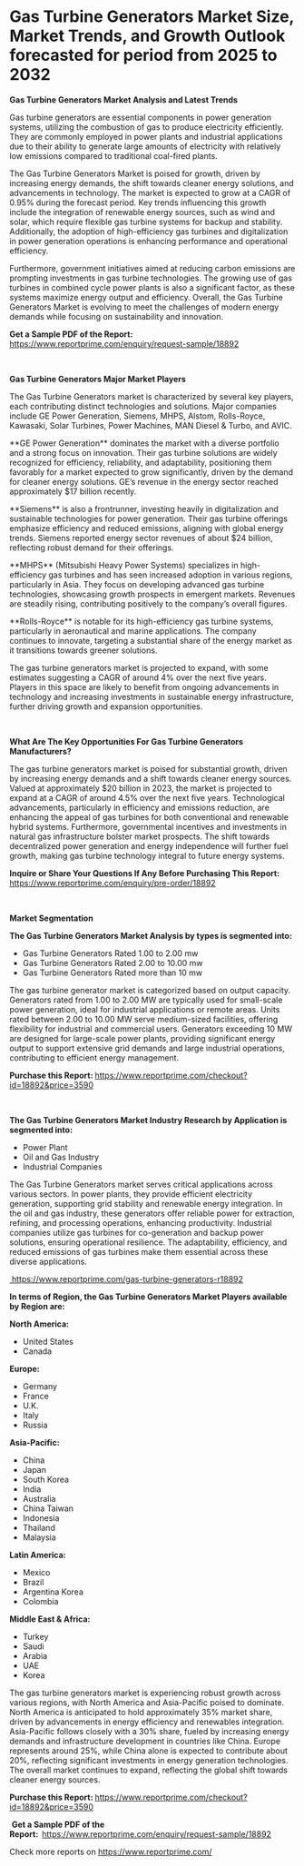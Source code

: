 <p><h1>Gas Turbine Generators Market Size, Market Trends, and Growth Outlook forecasted for period from 2025 to 2032</h1></p><p><strong>Gas Turbine Generators Market Analysis and Latest Trends</strong></p>
<p><p>Gas turbine generators are essential components in power generation systems, utilizing the combustion of gas to produce electricity efficiently. They are commonly employed in power plants and industrial applications due to their ability to generate large amounts of electricity with relatively low emissions compared to traditional coal-fired plants. </p><p>The Gas Turbine Generators Market is poised for growth, driven by increasing energy demands, the shift towards cleaner energy solutions, and advancements in technology. The market is expected to grow at a CAGR of 0.95% during the forecast period. Key trends influencing this growth include the integration of renewable energy sources, such as wind and solar, which require flexible gas turbine systems for backup and stability. Additionally, the adoption of high-efficiency gas turbines and digitalization in power generation operations is enhancing performance and operational efficiency. </p><p>Furthermore, government initiatives aimed at reducing carbon emissions are prompting investments in gas turbine technologies. The growing use of gas turbines in combined cycle power plants is also a significant factor, as these systems maximize energy output and efficiency. Overall, the Gas Turbine Generators Market is evolving to meet the challenges of modern energy demands while focusing on sustainability and innovation.</p></p>
<p><strong>Get a Sample PDF of the Report:&nbsp;</strong> <a href="https://www.reportprime.com/enquiry/request-sample/18892?utm_campaign=3074&utm_medium=2&utm_source=Github&utm_content=ia&utm_term=19032025&utm_id=gas-turbine-generators">https://www.reportprime.com/enquiry/request-sample/18892</a></p>
<p>&nbsp;</p>
<p><strong>Gas Turbine Generators Major Market Players</strong></p>
<p><p>The Gas Turbine Generators market is characterized by several key players, each contributing distinct technologies and solutions. Major companies include GE Power Generation, Siemens, MHPS, Alstom, Rolls-Royce, Kawasaki, Solar Turbines, Power Machines, MAN Diesel & Turbo, and AVIC.</p><p>**GE Power Generation** dominates the market with a diverse portfolio and a strong focus on innovation. Their gas turbine solutions are widely recognized for efficiency, reliability, and adaptability, positioning them favorably for a market expected to grow significantly, driven by the demand for cleaner energy solutions. GE’s revenue in the energy sector reached approximately $17 billion recently.</p><p>**Siemens** is also a frontrunner, investing heavily in digitalization and sustainable technologies for power generation. Their gas turbine offerings emphasize efficiency and reduced emissions, aligning with global energy trends. Siemens reported energy sector revenues of about $24 billion, reflecting robust demand for their offerings.</p><p>**MHPS** (Mitsubishi Heavy Power Systems) specializes in high-efficiency gas turbines and has seen increased adoption in various regions, particularly in Asia. They focus on developing advanced gas turbine technologies, showcasing growth prospects in emergent markets. Revenues are steadily rising, contributing positively to the company’s overall figures.</p><p>**Rolls-Royce** is notable for its high-efficiency gas turbine systems, particularly in aeronautical and marine applications. The company continues to innovate, targeting a substantial share of the energy market as it transitions towards greener solutions. </p><p>The gas turbine generators market is projected to expand, with some estimates suggesting a CAGR of around 4% over the next five years. Players in this space are likely to benefit from ongoing advancements in technology and increasing investments in sustainable energy infrastructure, further driving growth and expansion opportunities.</p></p>
<p>&nbsp;</p>
<p><strong>What Are The Key Opportunities For Gas Turbine Generators Manufacturers?</strong></p>
<p><p>The gas turbine generators market is poised for substantial growth, driven by increasing energy demands and a shift towards cleaner energy sources. Valued at approximately $20 billion in 2023, the market is projected to expand at a CAGR of around 4.5% over the next five years. Technological advancements, particularly in efficiency and emissions reduction, are enhancing the appeal of gas turbines for both conventional and renewable hybrid systems. Furthermore, governmental incentives and investments in natural gas infrastructure bolster market prospects. The shift towards decentralized power generation and energy independence will further fuel growth, making gas turbine technology integral to future energy systems.</p></p>
<p><strong>Inquire or Share Your Questions If Any Before Purchasing This Report:</strong> <a href="https://www.reportprime.com/enquiry/pre-order/18892?utm_campaign=3074&utm_medium=2&utm_source=Github&utm_content=ia&utm_term=19032025&utm_id=gas-turbine-generators">https://www.reportprime.com/enquiry/pre-order/18892</a></p>
<p>&nbsp;</p>
<p><strong>Market Segmentation</strong></p>
<p><strong>The Gas Turbine Generators Market Analysis by types is segmented into:</strong></p>
<p><ul><li>Gas Turbine Generators Rated 1.00 to 2.00 mw</li><li>Gas Turbine Generators Rated 2.00 to 10.00 mw</li><li>Gas Turbine Generators Rated more than 10 mw</li></ul></p>
<p><p>The gas turbine generator market is categorized based on output capacity. Generators rated from 1.00 to 2.00 MW are typically used for small-scale power generation, ideal for industrial applications or remote areas. Units rated between 2.00 to 10.00 MW serve medium-sized facilities, offering flexibility for industrial and commercial users. Generators exceeding 10 MW are designed for large-scale power plants, providing significant energy output to support extensive grid demands and large industrial operations, contributing to efficient energy management.</p></p>
<p><strong>Purchase this Report:&nbsp;</strong><a href="https://www.reportprime.com/checkout?id=18892&price=3590&utm_campaign=3074&utm_medium=2&utm_source=Github&utm_content=ia&utm_term=19032025&utm_id=gas-turbine-generators">https://www.reportprime.com/checkout?id=18892&price=3590</a></p>
<p>&nbsp;</p>
<p><strong>The Gas Turbine Generators Market Industry Research by Application is segmented into:</strong></p>
<p><ul><li>Power Plant</li><li>Oil and Gas Industry</li><li>Industrial Companies</li></ul></p>
<p><p>The Gas Turbine Generators market serves critical applications across various sectors. In power plants, they provide efficient electricity generation, supporting grid stability and renewable energy integration. In the oil and gas industry, these generators offer reliable power for extraction, refining, and processing operations, enhancing productivity. Industrial companies utilize gas turbines for co-generation and backup power solutions, ensuring operational resilience. The adaptability, efficiency, and reduced emissions of gas turbines make them essential across these diverse applications.</p></p>
<p><a href="https://www.reportprime.com/gas-turbine-generators-r18892?utm_campaign=3074&utm_medium=2&utm_source=Github&utm_content=ia&utm_term=19032025&utm_id=gas-turbine-generators">&nbsp;https://www.reportprime.com/gas-turbine-generators-r18892</a></p>
<p><strong>In terms of Region, the Gas Turbine Generators Market Players available by Region are:</strong></p>
<p>
    <p> <strong> North America: </strong>
        <ul>
            <li>United States</li>
            <li>Canada</li>
        </ul>
        </p> 
    <p> <strong> Europe: </strong>
        <ul>
            <li>Germany</li>
            <li>France</li>
            <li>U.K.</li>
            <li>Italy</li>
            <li>Russia</li>
        </ul>
        </p> 
    <p> <strong> Asia-Pacific: </strong>
        <ul>
            <li>China</li>
            <li>Japan</li>
            <li>South Korea</li>
            <li>India</li>
            <li>Australia</li>
            <li>China Taiwan</li>
            <li>Indonesia</li>
            <li>Thailand</li>
            <li>Malaysia</li>
        </ul>
        </p> 
    <p> <strong> Latin America: </strong>
        <ul>
            <li>Mexico</li>
            <li>Brazil</li>
            <li>Argentina Korea</li>
            <li>Colombia</li>
        </ul>
        </p> 
    <p> <strong> Middle East & Africa: </strong>
        <ul>
            <li>Turkey</li>
            <li>Saudi</li>
            <li>Arabia</li>
            <li>UAE</li>
            <li>Korea</li>
        </ul>
    </p>
    </p>
<p><p>The gas turbine generators market is experiencing robust growth across various regions, with North America and Asia-Pacific poised to dominate. North America is anticipated to hold approximately 35% market share, driven by advancements in energy efficiency and renewables integration. Asia-Pacific follows closely with a 30% share, fueled by increasing energy demands and infrastructure development in countries like China. Europe represents around 25%, while China alone is expected to contribute about 20%, reflecting significant investments in energy generation technologies. The overall market continues to expand, reflecting the global shift towards cleaner energy sources.</p></p>
<p><strong>Purchase this Report: </strong><a href="https://www.reportprime.com/checkout?id=18892&price=3590&utm_campaign=3074&utm_medium=2&utm_source=Github&utm_content=ia&utm_term=19032025&utm_id=gas-turbine-generators">https://www.reportprime.com/checkout?id=18892&price=3590</a></p>
<p>&nbsp;<strong>Get a Sample PDF of the Report:&nbsp;&nbsp;</strong><a href="https://www.reportprime.com/enquiry/request-sample/18892?utm_campaign=3074&utm_medium=2&utm_source=Github&utm_content=ia&utm_term=19032025&utm_id=gas-turbine-generators">https://www.reportprime.com/enquiry/request-sample/18892</a></p>
<p><strong></strong></p>
<p>Check more reports on <a href="https://www.reportprime.com/?utm_campaign=3074&utm_medium=2&utm_source=Github&utm_content=ia&utm_term=19032025&utm_id=gas-turbine-generators">https://www.reportprime.com/</a></p>